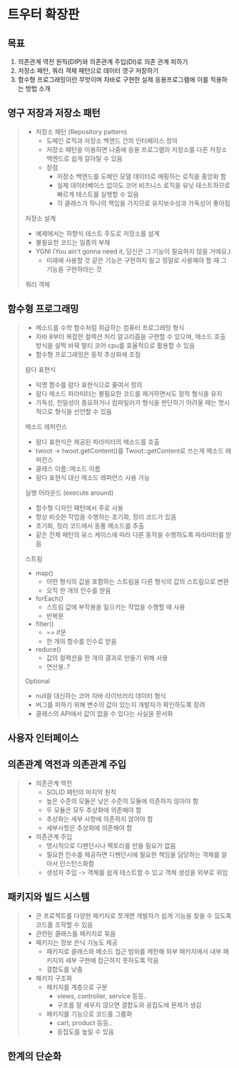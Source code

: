 # 트우터 확장판

## 목표
1. 의존관계 역전 원칙(DIP)와 의존관계 주입(DI)로 의존 관계 피하기
2. 저장소 패턴, 쿼리 객체 패턴으로 데이터 영구 저장하기
3. 함수형 프로그래밍이란 무엇이며 자바로 구현한 실제 응용프로그램에 이를 적용하는 방법 소개

## 영구 저장과 저장소 패턴
> * 저장소 패턴 (Repository pattern) 
>   * 도메인 로직과 저장소 백엔드 간의 인터페이스 정의
>   * 저장소 패턴을 이용하면 나중에 응용 프로그램의 저장소를 다른 저장소 백엔드로 쉽게 갈아탈 수 있음
>   * 장점
>       * 저장소 백엔드를 도메인 모델 데이터로 매핑하는 로직을 중앙화 함
>       * 실제 데이터베이스 없이도 코어 비즈니스 로직을 유닛 테스트하므로 빠르게 테스트를 실행할 수 있음
>       * 각 클래스가 하나의 책임을 가지므로 유지보수성과 가독성이 좋아짐
> 
> 저장소 설계
> * 예제에서는 하향식 테스트 주도로 저장소를 설계
> * 불필요한 코드는 일종의 부채
> * YGNI (You ain't gonna need it, 당신은 그 기능이 필요하지 않을 거에요.)
>   * 미래에 사용할 것 같은 기능은 구현하지 말고 정말로 사용해야 할 때 그 기능을 구현하라는 것
> 
> 쿼리 객체
> 

## 함수형 프로그래밍
> * 메소드를 수학 함수처럼 취급하는 컴퓨터 프로그래밍 형식
> * 자바 8부터 복잡한 컬렉션 처리 알고리즘을 구현할 수 있으며, 메소드 호출 방식을 살짝 바꿔 멀티 코어 cpu를 효율적으로 활용할 수 있음
> * 함수형 프로그래밍은 동작 추상화에 초점
> 
> 람다 표현식
> * 익명 함수를 람다 표현식으로 줄여서 정의
> * 람다 메소드 파라미터는 불필요한 코드를 제거하면서도 정적 형식을 유지
> * 가독성, 친밀성이 중요하거나 컴파일러가 형식을 판단하기 어려울 때는 명시적으로 형식을 선언할 수 있음
> 
> 메소드 레퍼런스
> * 람다 표현식은 제공된 파라미터의 메소드를 호출
> * twoot -> twoot.getContent()를 Twoot::getContent로 쓰는게 메소드 레퍼런스
> * 클래스 이름::메소드 이름
> * 람다 표현식 대신 메소드 레퍼런스 사용 가능
> 
> 실행 어라운드 (execute around)
> * 함수형 디자인 패턴에서 주로 사용
> * 항상 비슷한 작업을 수행하는 초기화, 정리 코드가 있음
> * 초기화, 정리 코드에서 동퉁 메소드를 추출
> * 같은 전체 패턴의 유스 케이스에 따라 다른 동작을 수행하도록 파라미터를 받음
> 
> 스트림
> * map()
>   * 어떤 형식의 값을 포함하는 스트림을 다른 형식의 값의 스트림으로 변환
>   * 오직 한 개의 인수를 받음
> * forEach()
>   * 스트림 값에 부작용을 일으키는 작업을 수행할 때 사용
>   * 반복문
> * filter()
>   * == if문
>   * 한 개의 함수를 인수로 받음
> * reduce()
>   * 값의 컬랙션을 한 개의 결과로 만들기 위해 사용 
>   * 연산용..?
> 
> Optional
> * null을 대신하는 코어 자바 라이브러리 데이터 형식
> * 버그를 피하기 위해 변수의 값이 있는지 개발자가 확인하도록 장려
> * 클래스의 API에서 값이 없을 수 있다는 사실을 문서화
> 

## 사용자 인터페이스
>

## 의존관계 역전과 의존관계 주입
> * 의존관계 역전
>   * SOLID 패턴의 마지막 원칙
>   * 높은 수준의 모듈은 낮은 수준의 모듈에 의존하지 않아야 함
>   * 두 모듈은 모두 추상화에 의존해야 함
>   * 추상화는 세부 사항에 의존하지 않아야 함
>   * 세부사항은 추상화에 의존해야 함
> * 의존관계 주입
>   * 명시적으로 디펜던시나 팩토리를 만들 필요가 없음
>   * 필요한 인수를 제공하면 디펜던시에 필요한 책임을 담당하는 객체를 알아서 인스턴스화함
>   * 생성자 주입 -> 객체를 쉽게 테스트할 수 있고 객체 생성을 외부로 위임
> 

## 패키지와 빌드 시스템
> * 큰 프로젝트를 다양한 패키지로 쪼개면 개발자가 쉽게 기능을 찾을 수 있도록 코드를 조작할 수 있음
> * 관련된 클래스를 패키지로 묶음
> * 패키지는 정보 은닉 기능도 제공
>   * 패키지로 클래스와 메소드 접근 범위를 제한해 외부 패키지에서 내부 패키지의 세부 구현에 접근하지 못하도록 막음
>   * 결합도를 낮춤
> * 패키지 구조화
>   * 패키지를 계층으로 구분
>       * views, controller, service 등등..
>       * 구조를 잘 세우지 않으면 결합도와 응집도에 문제가 생김
>   * 패키지를 기능으로 코드를 그룹화
>       * cart, product 등등..
>       * 응집도를 높일 수 있음
>

## 한계의 단순화
> 